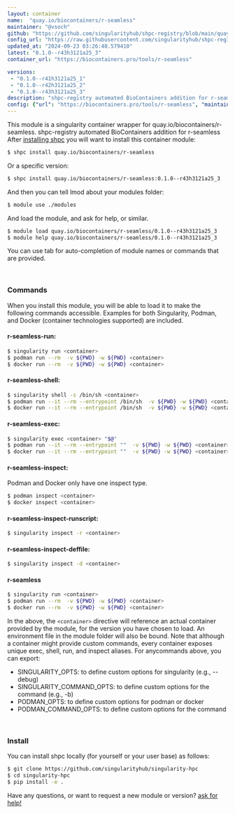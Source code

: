 ```yaml
---
layout: container
name:  "quay.io/biocontainers/r-seamless"
maintainer: "@vsoch"
github: "https://github.com/singularityhub/shpc-registry/blob/main/quay.io/biocontainers/r-seamless/container.yaml"
config_url: "https://raw.githubusercontent.com/singularityhub/shpc-registry/main/quay.io/biocontainers/r-seamless/container.yaml"
updated_at: "2024-09-23 03:26:40.579410"
latest: "0.1.0--r43h3121a25_3"
container_url: "https://biocontainers.pro/tools/r-seamless"

versions:
 - "0.1.0--r41h3121a25_1"
 - "0.1.0--r42h3121a25_2"
 - "0.1.0--r43h3121a25_3"
description: "shpc-registry automated BioContainers addition for r-seamless"
config: {"url": "https://biocontainers.pro/tools/r-seamless", "maintainer": "@vsoch", "description": "shpc-registry automated BioContainers addition for r-seamless", "latest": {"0.1.0--r43h3121a25_3": "sha256:7870576e91c024d67381a127d611ad2f9ed120de9f2949d62dcbd2f08020d0b2"}, "tags": {"0.1.0--r41h3121a25_1": "sha256:3b80315470029dee11b16c3171bff233ad9825e3aa03b193aea016fdefbce1ae", "0.1.0--r42h3121a25_2": "sha256:3c108832bdd1b842f7ccdaf43018532b4c7e6f1d497f1dca37c8627d53376100", "0.1.0--r43h3121a25_3": "sha256:7870576e91c024d67381a127d611ad2f9ed120de9f2949d62dcbd2f08020d0b2"}, "docker": "quay.io/biocontainers/r-seamless"}
---
```


This module is a singularity container wrapper for quay.io/biocontainers/r-seamless.
shpc-registry automated BioContainers addition for r-seamless
After [installing shpc](#install) you will want to install this container module:


```bash
$ shpc install quay.io/biocontainers/r-seamless
```

Or a specific version:

```bash
$ shpc install quay.io/biocontainers/r-seamless:0.1.0--r43h3121a25_3
```

And then you can tell lmod about your modules folder:

```bash
$ module use ./modules
```

And load the module, and ask for help, or similar.

```bash
$ module load quay.io/biocontainers/r-seamless/0.1.0--r43h3121a25_3
$ module help quay.io/biocontainers/r-seamless/0.1.0--r43h3121a25_3
```

You can use tab for auto-completion of module names or commands that are provided.

<br>

### Commands

When you install this module, you will be able to load it to make the following commands accessible.
Examples for both Singularity, Podman, and Docker (container technologies supported) are included.

#### r-seamless-run:

```bash
$ singularity run <container>
$ podman run --rm  -v ${PWD} -w ${PWD} <container>
$ docker run --rm  -v ${PWD} -w ${PWD} <container>
```

#### r-seamless-shell:

```bash
$ singularity shell -s /bin/sh <container>
$ podman run --it --rm --entrypoint /bin/sh  -v ${PWD} -w ${PWD} <container>
$ docker run --it --rm --entrypoint /bin/sh  -v ${PWD} -w ${PWD} <container>
```

#### r-seamless-exec:

```bash
$ singularity exec <container> "$@"
$ podman run --it --rm --entrypoint ""  -v ${PWD} -w ${PWD} <container> "$@"
$ docker run --it --rm --entrypoint ""  -v ${PWD} -w ${PWD} <container> "$@"
```

#### r-seamless-inspect:

Podman and Docker only have one inspect type.

```bash
$ podman inspect <container>
$ docker inspect <container>
```

#### r-seamless-inspect-runscript:

```bash
$ singularity inspect -r <container>
```

#### r-seamless-inspect-deffile:

```bash
$ singularity inspect -d <container>
```



#### r-seamless

```bash
$ singularity run <container>
$ podman run --rm  -v ${PWD} -w ${PWD} <container>
$ docker run --rm  -v ${PWD} -w ${PWD} <container>
```


In the above, the `<container>` directive will reference an actual container provided
by the module, for the version you have chosen to load. An environment file in the
module folder will also be bound. Note that although a container
might provide custom commands, every container exposes unique exec, shell, run, and
inspect aliases. For anycommands above, you can export:

 - SINGULARITY_OPTS: to define custom options for singularity (e.g., --debug)
 - SINGULARITY_COMMAND_OPTS: to define custom options for the command (e.g., -b)
 - PODMAN_OPTS: to define custom options for podman or docker
 - PODMAN_COMMAND_OPTS: to define custom options for the command

<br>

### Install

You can install shpc locally (for yourself or your user base) as follows:

```bash
$ git clone https://github.com/singularityhub/singularity-hpc
$ cd singularity-hpc
$ pip install -e .
```

Have any questions, or want to request a new module or version? [ask for help!](https://github.com/singularityhub/singularity-hpc/issues)